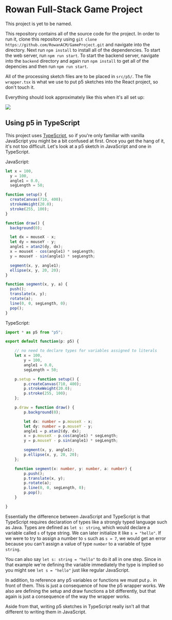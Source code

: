 # Rowan Full-Stack Game Project

This project is yet to be named.

This repository contains all of the source code for the project. In order to run it, clone this repository using
`git clone https://github.com/RowanACM/GameProject.git` and navigate into the directory. Next run `npm install` to
install all of the dependencies. To start the web server, run `npm run start`. To start the backend server, navigate
into the `backend` directory and again run `npm install` to get all of the depencies and then run `npm run start`.

All of the processing sketch files are to be placed in `src/p5/`. The file `wrapper.tsx` is what we use to put p5
sketches into the React project, so don't touch it.

Everything should look approximately like this when it's all set up:


<img src="https://i.imgur.com/qswVzoB.jpg">

## Using p5 in TypeScript

This project uses [TypeScript](https://www.typescriptlang.org/), so if you're only familiar with vanilla JavaScript you
might be a bit confused at first. Once you get the hang of it, it's not too difficult. Let's look at a p5 sketch in
JavaScript and one in TypeScript.

JavaScript:

```javascript
let x = 100,
  y = 100,
  angle1 = 0.0,
  segLength = 50;

function setup() {
  createCanvas(710, 400);
  strokeWeight(20.0);
  stroke(255, 100);
}

function draw() {
  background(0);

  let dx = mouseX - x;
  let dy = mouseY - y;
  angle1 = atan2(dy, dx);
  x = mouseX - cos(angle1) * segLength;
  y = mouseY - sin(angle1) * segLength;

  segment(x, y, angle1);
  ellipse(x, y, 20, 20);
}

function segment(x, y, a) {
  push();
  translate(x, y);
  rotate(a);
  line(0, 0, segLength, 0);
  pop();
}
```

TypeScript:

```typescript jsx
import * as p5 from "p5";

export default function(p: p5) {

    // no need to declare types for variables assigned to literals
    let x = 100,
        y = 100,
        angle1 = 0.0,
        segLength = 50;

    p.setup = function setup() {
        p.createCanvas(710, 400);
        p.strokeWeight(20.0);
        p.stroke(255, 100);
    };

    p.draw = function draw() {
        p.background(0);

        let dx: number = p.mouseX - x;
        let dy: number = p.mouseY - y;
        angle1 = p.atan2(dy, dx);
        x = p.mouseX - p.cos(angle1) * segLength;
        y = p.mouseY - p.sin(angle1) * segLength;

        segment(x, y, angle1);
        p.ellipse(x, y, 20, 20);
    };

    function segment(x: number, y: number, a: number) {
        p.push();
        p.translate(x, y);
        p.rotate(a);
        p.line(0, 0, segLength, 0);
        p.pop();
    }

}
```

Essentially the difference between JavaScript and TypeScript is that TypeScript requires declaration of types like a
strongly typed language such as Java. Types are defined as `let s: string`, which would declare a variable called `s`
of type string. We can later initialize it like `s = "hello"`. If we were to try to assign a number to `s` such as
`s = 7`, we would get an error because you can't assign a value of type `number` to a variable of type `string`.

You can also say `let s: string = "hello"` to do it all in one step. Since in that example we're defining the variable
immediately the type is implied so you might see `let s = "hello"` just like regular JavaScript.

In addition, to reference any p5 variables or functions we must put `p.` in front of them. This is just a consequence
of how the p5 wrapper works. We also are defining the setup and draw functions a bit differently, but that again is
just a consequence of the way the wrapper works.

Aside from that, writing p5 sketches in TypeScript really isn't all that different to writing them in JavaScript.
